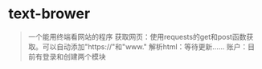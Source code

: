 # text-brower
> 一个能用终端看网站的程序
> 获取网页：使用requests的get和post函数获取。可以自动添加"https://"和"www."
> 解析html：等待更新……
> 账户：目前有登录和创建两个模块